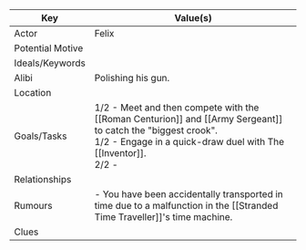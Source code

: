 | Key              | Value(s)                                                                                                                                                                          |
| ---------------- | --------------------------------------------------------------------------------------------------------------------------------------------------------------------------------- |
| Actor            | Felix                                                                                                                                                                             |
| Potential Motive |                                                                                                                                                                                   |
| Ideals/Keywords  |                                                                                                                                                                                   |
| Alibi            | Polishing his gun.                                                                                                                                                                |
| Location         |                                                                                                                                                                                   |
| Goals/Tasks      | 1/2 - Meet and then compete with the [[Roman Centurion]] and [[Army Sergeant]] to catch the "biggest crook".<br>1/2 - Engage in a quick-draw duel with The [[Inventor]].<br>2/2 - |
| Relationships    |                                                                                                                                                                                   |
| Rumours          | - You have been accidentally transported in time due to a malfunction in the [[Stranded Time Traveller]]'s time machine.                                                          |
| Clues            |                                                                                                            